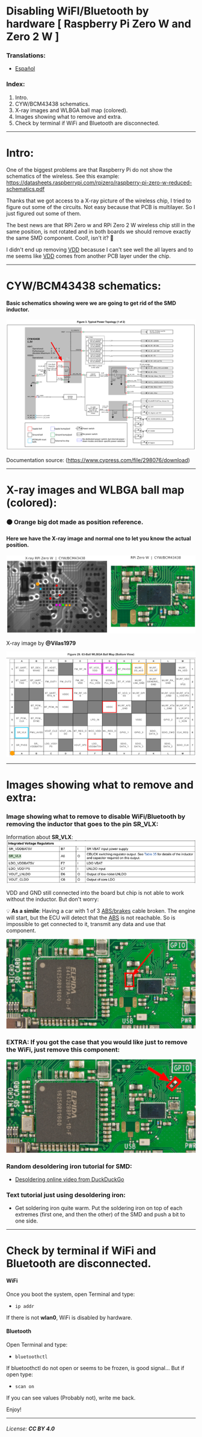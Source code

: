 # Disabling WiFI/Bluetooth by hardware [ Raspberry Pi Zero W and Zero 2 W ]

### Translations:
 - <a href="https://github.com/DesobedienteTecnologico/rpi_disable_wifi_and_bt_by_hardware/blob/main/README_es.md">Español</a>

### Index:
 1. Intro.
 1. CYW/BCM43438 schematics.
 1. X-ray images and WLBGA ball map (colored).
 1. Images showing what to remove and extra.
 1. Check by terminal if WiFi and Bluetooth are disconnected.
 ---
 # Intro:

One of the biggest problems are that Raspberry Pi do not show the schematics of the wireless. 
See this example: https://datasheets.raspberrypi.com/rpizero/raspberry-pi-zero-w-reduced-schematics.pdf

Thanks that we got access to a X-ray picture of the wireless chip, I tried to figure out some of the circuits. Not easy because that PCB is multilayer. So I just figured out some of them.

The best news are that RPi Zero w and RPi Zero 2 W wireless chip still in the same position, is not rotated and in both boards we should remove exactly the same SMD component. Cool!, isn't it? 🙂

I didn't end up removing <a href="https://en.wikipedia.org/wiki/IC_power-supply_pin">VDD</a> becasuse I can't see well the all layers and to me seems like <a href="https://en.wikipedia.org/wiki/IC_power-supply_pin">VDD</a> comes from another PCB layer under the chip.

---
# CYW/BCM43438 schematics:

#### Basic schematics showing were we are going to get rid of the SMD inductor.
![image.png](images/1.png)

Documentation source: (https://www.cypress.com/file/298076/download)

---
# X-ray images and WLBGA ball map (colored):

### 🟠 Orange big dot made as position reference.


#### Here we have the X-ray image and normal one to let you know the actual position. 

![](images/2.png)

X-ray image by **@Vilas1979**

![](images/3.png)

---
# Images showing what to remove and extra:

### Image showing what to remove to disable WiFi/Bluetooth by removing the inductor that goes to the pin **SR_VLX**:
Information about **SR_VLX**:
![](images/4.png)

VDD and GND still connected into the board but chip is not able to work without the inductor. But don't worry:

💡 **As a simile**: Having a car with 1 of 3 <a href="https://en.wikipedia.org/wiki/Anti-lock_braking_system">ABS/brakes</a> cable broken. The engine will start, but the ECU will detect that the <a href="https://en.wikipedia.org/wiki/Anti-lock_braking_system">ABS</a> is not reachable. So is impossible to get connected to it, transmit any data and use that component.

![](images/5.png)

### EXTRA: If you got the case that you would like just to remove the WiFi, just remove this component:

![](images/6.png)


### Random desoldering iron tutorial for SMD:
- [Desoldering online video from DuckDuckGo](https://duckduckgo.com/video_frame?url=https%3A%2F%2Fwww.youtube-nocookie.com%2Fembed%2F7jQXYmZKvYU%3Fwmode%3Dtransparent%26iv_load_policy%3D3%26autoplay%3D1%26html5%3D1%26showinfo%3D0%26rel%3D0%26modestbranding%3D1%26playsinline%3D0%26theme%3Dlight)

### Text tutorial just using desoldering iron:

- Get soldering iron quite warm. Put the soldering iron on top of each extremes (first one, and then the other) of the SMD and push a bit to one side.

---

# Check by terminal if WiFi and Bluetooth are disconnected.

#### WiFi
Once you boot the system, open Terminal and type:
 - `ip addr`

If there is not **wlan0**, WiFi is disabled by hardware.

#### Bluetooth
Open Terminal and type:
 - `bluetoothctl`

If bluetoothctl do not open or seems to be frozen, is good signal... But if open type:
 - `scan on`

If you can see values (Probably not), write me back.

Enjoy!

---

###### License: **CC BY 4.0**
